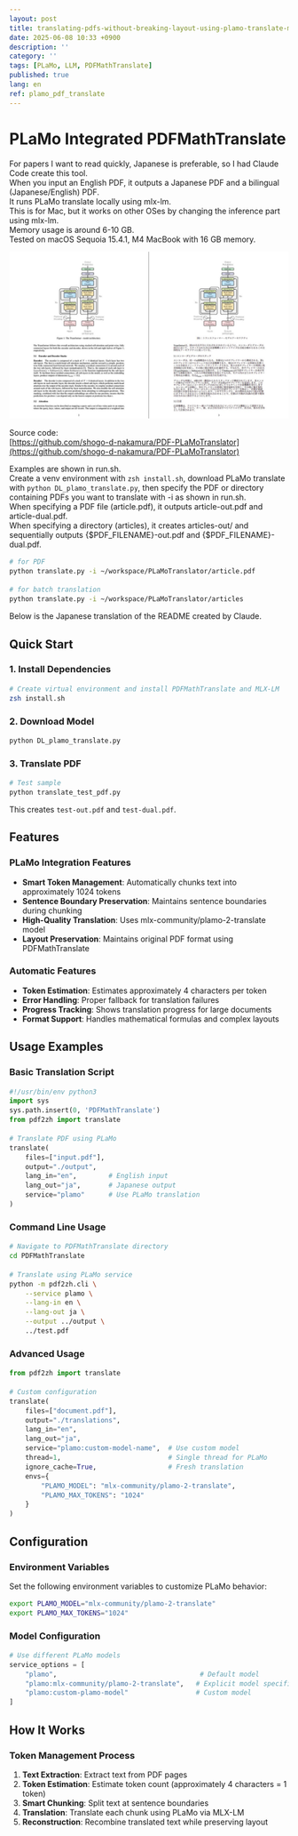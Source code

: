 ```yaml
---
layout: post
title: translating-pdfs-without-breaking-layout-using-plamo-translate-macos
date: 2025-06-08 10:33 +0900
description: ''
category: ''
tags: [PLaMo, LLM, PDFMathTranslate]
published: true
lang: en
ref: plamo_pdf_translate
---
```


# PLaMo Integrated PDFMathTranslate

For papers I want to read quickly, Japanese is preferable, so I had Claude Code create this tool.\
When you input an English PDF, it outputs a Japanese PDF and a bilingual (Japanese/English) PDF.\
It runs PLaMo translate locally using mlx-lm.\
This is for Mac, but it works on other OSes by changing the inference part using mlx-lm.\
Memory usage is around 6-10 GB.\
Tested on macOS Sequoia 15.4.1, M4 MacBook with 16 GB memory.

![Example](/assets/img/2025_images/translate_example.png)

Source code:\
[https://github.com/shogo-d-nakamura/PDF-PLaMoTranslator](https://github.com/shogo-d-nakamura/PDF-PLaMoTranslator)

Examples are shown in run.sh.\
Create a venv environment with `zsh install.sh`, download PLaMo translate with `python DL_plamo_translate.py`, then specify the PDF or directory containing PDFs you want to translate with -i as shown in run.sh.\
When specifying a PDF file (article.pdf), it outputs article-out.pdf and article-dual.pdf.\
When specifying a directory (articles), it creates articles-out/ and sequentially outputs {$PDF_FILENAME}-out.pdf and {$PDF_FILENAME}-dual.pdf.

```zsh
# for PDF
python translate.py -i ~/workspace/PLaMoTranslator/article.pdf

# for batch translation
python translate.py -i ~/workspace/PLaMoTranslator/articles
```

Below is the Japanese translation of the README created by Claude.

## Quick Start

### 1. Install Dependencies

```zsh
# Create virtual environment and install PDFMathTranslate and MLX-LM
zsh install.sh
```

### 2. Download Model
```zsh
python DL_plamo_translate.py
```

### 3. Translate PDF

```zsh
# Test sample
python translate_test_pdf.py
```

This creates `test-out.pdf` and `test-dual.pdf`.

## Features

### PLaMo Integration Features
- **Smart Token Management**: Automatically chunks text into approximately 1024 tokens
- **Sentence Boundary Preservation**: Maintains sentence boundaries during chunking
- **High-Quality Translation**: Uses mlx-community/plamo-2-translate model
- **Layout Preservation**: Maintains original PDF format using PDFMathTranslate

### Automatic Features
- **Token Estimation**: Estimates approximately 4 characters per token
- **Error Handling**: Proper fallback for translation failures
- **Progress Tracking**: Shows translation progress for large documents
- **Format Support**: Handles mathematical formulas and complex layouts

## Usage Examples

### Basic Translation Script

```python
#!/usr/bin/env python3
import sys
sys.path.insert(0, 'PDFMathTranslate')
from pdf2zh import translate

# Translate PDF using PLaMo
translate(
    files=["input.pdf"],
    output="./output",
    lang_in="en",        # English input
    lang_out="ja",       # Japanese output
    service="plamo"      # Use PLaMo translation
)
```

### Command Line Usage

```zsh
# Navigate to PDFMathTranslate directory
cd PDFMathTranslate

# Translate using PLaMo service
python -m pdf2zh.cli \
    --service plamo \
    --lang-in en \
    --lang-out ja \
    --output ../output \
    ../test.pdf
```

### Advanced Usage

```python
from pdf2zh import translate

# Custom configuration
translate(
    files=["document.pdf"],
    output="./translations",
    lang_in="en",
    lang_out="ja", 
    service="plamo:custom-model-name",  # Use custom model
    thread=1,                           # Single thread for PLaMo
    ignore_cache=True,                  # Fresh translation
    envs={
        "PLAMO_MODEL": "mlx-community/plamo-2-translate",
        "PLAMO_MAX_TOKENS": "1024"
    }
)
```

## Configuration

### Environment Variables

Set the following environment variables to customize PLaMo behavior:

```zsh
export PLAMO_MODEL="mlx-community/plamo-2-translate"
export PLAMO_MAX_TOKENS="1024"
```

### Model Configuration

```python
# Use different PLaMo models
service_options = [
    "plamo",                                    # Default model
    "plamo:mlx-community/plamo-2-translate",   # Explicit model specification
    "plamo:custom-plamo-model"                 # Custom model
]
```

## How It Works

### Token Management Process

1. **Text Extraction**: Extract text from PDF pages
2. **Token Estimation**: Estimate token count (approximately 4 characters = 1 token)
3. **Smart Chunking**: Split text at sentence boundaries
4. **Translation**: Translate each chunk using PLaMo via MLX-LM
5. **Reconstruction**: Recombine translated text while preserving layout